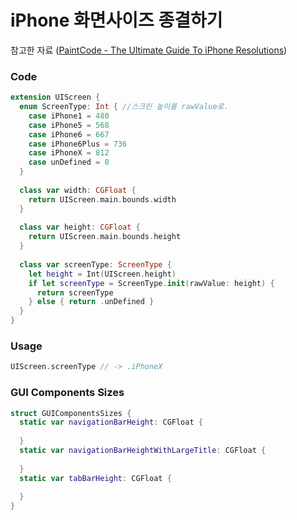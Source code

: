 # iPhone 화면사이즈 종결하기

참고한 자료 ([PaintCode - The Ultimate Guide To iPhone Resolutions](https://www.paintcodeapp.com/news/ultimate-guide-to-iphone-resolutions))

### Code

```swift
extension UIScreen {
  enum ScreenType: Int { //스크린 높이를 rawValue로.
    case iPhone1 = 480
    case iPhone5 = 568
    case iPhone6 = 667
    case iPhone6Plus = 736
    case iPhoneX = 812
    case unDefined = 0
  }
  
  class var width: CGFloat {
    return UIScreen.main.bounds.width
  }
  
  class var height: CGFloat {
    return UIScreen.main.bounds.height
  }
  
  class var screenType: ScreenType {
    let height = Int(UIScreen.height)
    if let screenType = ScreenType.init(rawValue: height) {
      return screenType
    } else { return .unDefined }
  }
}
```

### Usage

```swift
UIScreen.screenType // -> .iPhoneX
```

### GUI Components Sizes

```swift
struct GUIComponentsSizes {
  static var navigationBarHeight: CGFloat {
    
  }
  static var navigationBarHeightWithLargeTitle: CGFloat {
    
  }
  static var tabBarHeight: CGFloat {
    
  }
}
```